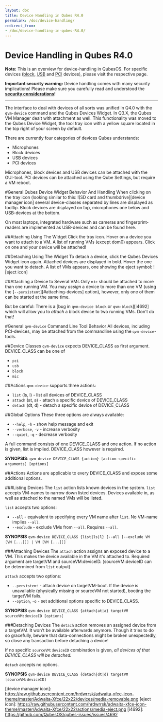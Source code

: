 ```yaml
---
layout: doc
title: Device Handling in Qubes R4.0
permalink: /doc/device-handling/
redirect_from:
- /doc/device-handling-in-qubes-R4.0/
---
```


Device Handling in Qubes R4.0
=============================

**Note:** This is an overview for device-handling in QubesOS. For specific devices ([block], [USB] and [PCI] devices), please visit the respective page.

**Important security warning:** Device handling comes with many security implications! Please make sure you carefully read and understood the **[security considerations]**!

----------------------

The interface to deal with devices of all sorts was unified in Q4.0 with the `qvm-device` command and the Qubes Devices Widget. In Q3.X, the Qubes VM Manager dealt with attachment as well. This functionality was moved to the Qubes Device Widget, the tool tray icon with a yellow square located in the top right of your screen by default.

There are currently four categories of devices Qubes understands:
 - Microphones
 - Block devices
 - USB devices
 - PCI devices

Microphones, block devices and USB devices can be attached with the GUI-tool. PCI devices can be attached using the Qube Settings, but require a VM reboot.

#General Qubes Device Widget Behavior And Handling
When clicking on the tray icon (looking similar to this: ![SD card and thumbdrive][device manager icon] several device-classes separated by lines are displayed as tooltip. Block devices are displayed on top, microphones one below and USB-devices at the bottom.

On most laptops, integrated hardware such as cameras and fingerprint-readers are implemented as USB-devices and can be found here.

##Attaching Using The Widget
Click the tray icon. Hover on a device you want to attach to a VM. A list of running VMs (except dom0) appears. Click on one and your device will be attached!

##Detaching Using The Widget
To detach a device, click the Qubes Devices Widget icon again. Attached devices are displayed in bold. Hover the one you want to detach. A list of VMs appears, one showing the eject symbol: ![eject icon]

##Attaching a Device to Several VMs
Only `mic` should be attached to more than one running VM. You may *assign* a device to more than one VM (using the [`--persistent`][#attaching-devices] option), however, only one of them can be started at the same time.

But be careful: There is a [bug in `qvm-device block` or `qvm-block`][i4692] which will allow you to *attach* a block device to two running VMs. Don't do that!

#General `qvm-device` Command Line Tool Behavior
All devices, including PCI-devices, may be attached from the commandline using the `qvm-device`-tools.

##Device Classes
`qvm-device` expects DEVICE_CLASS as first argument. DEVICE_CLASS can be one of

 - `pci`
 - `usb`
 - `block`
 - `mic`

##Actions
`qvm-device` supports three actions:

 - `list` (ls, l) - list all devices of DEVICE_CLASS
 - `attach` (at, a) - attach a specific device of DEVICE_CLASS
 - `detach` (dt, d) - detach a specific device of DEVICE_CLASS


##Global Options
These three options are always available:

- `--help`, `-h` - show help message and exit
- `--verbose`, `-v` - increase verbosity
- `--quiet`, `-q` - decrease verbosity


A full command consists of one DEVICE_CLASS and one action. If no action is given, list is implied. DEVICE_CLASS however is required.

**SYNOPSIS**:
`qvm-device DEVICE_CLASS {action} [action-specific arguments] [options]`

##Actions
Actions are applicable to every DEVICE_CLASS and expose some additional options.

###Listing Devices
The `list` action lists known devices in the system. `list` accepts VM-names to narrow down listed devices. Devices available in, as well as attached to the named VMs will be listed.

`list` accepts two options:

 - `--all` - equivalent to specifying every VM name after `list`. No VM-name implies `--all`.
 - `--exclude` - exclude VMs from `--all`. Requires `--all`.

**SYNOPSIS**
`qvm-device DEVICE_CLASS {list|ls|l} [--all [--exclude VM [VM [...]]] | VM [VM [...]]]`

###Attaching Devices
The `attach` action assigns an exposed device to a VM. This makes the device available in the VM it's attached to. Required argument are targetVM and sourceVM:deviceID. (sourceVM:deviceID can be determined from `list` output)

`attach` accepts two options:

 - `--persistent` - attach device on targetVM-boot. If the device is unavailable (physically missing or sourceVM not started), booting the targetVM fails.
 - `--option`, `-o` - set additional options specific to DEVICE_CLASS.

**SYNOPSIS**
`qvm-device DEVICE_CLASS {attach|at|a} targetVM sourceVM:deviceID [options]`

###Detaching Devices
The `detach` action removes an assigned device from a targetVM. It won't be available afterwards anymore. Though it tries to do so gracefully, beware that data-connections might be broken unexpectedly, so close any transaction before detaching a device!

If no specific `sourceVM:deviceID` combination is given, *all devices of that DEVICE_CLASS will be detached.*

`detach` accepts no options.

**SYNOPSIS**
`qvm-device DEVICE_CLASS {detach|dt|d} targetVM [sourceVM:deviceID]`


[block]:/doc/block-devices-in-qubes-R4.0/
[USB]:/dock/usb-devices-in-qubes-R4.0/
[PCI]:/doc/pci-devices-in-qubes-R4.0/

[security considerations]: /doc/device-considerations/
[device manager icon]: https://raw.githubusercontent.com/hrdwrrsk/adwaita-xfce-icon-theme/master/Adwaita-Xfce/22x22/devices/media-removable.png <!--TODO: find actual icon used in qubes!-->
[eject icon]: https://raw.githubusercontent.com/hrdwrrsk/adwaita-xfce-icon-theme/master/Adwaita-Xfce/22x22/actions/media-eject.png
[i4692]: https://github.com/QubesOS/qubes-issues/issues/4692
